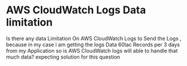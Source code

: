 
# AWS CloudWatch Logs Data limitation

Is there any data Limitation On AWS CloudWatch Logs to Send the Logs , because in my case i am getting the logs Data 60lac Records per 3 days from my Application so is AWS CloudWatch logs will able to handle that much data?
expecting solution for this question

        